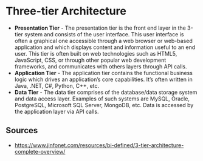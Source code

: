 # Three-tier Architecture
- **Presentation Tier** - The presentation tier is the front end layer in the 3-tier system and consists of the user interface. This user interface is often a graphical one accessible through a web browser or web-based application and which displays content and information useful to an end user. This tier is often built on web technologies such as HTML5, JavaScript, CSS, or through other popular web development frameworks, and communicates with others layers through API calls.
- **Application Tier** - The application tier contains the functional business logic which drives an application’s core capabilities. It’s often written in Java, .NET, C#, Python, C++, etc.
- **Data Tier** - The data tier comprises of the database/data storage system and data access layer. Examples of such systems are MySQL, Oracle, PostgreSQL, Microsoft SQL Server, MongoDB, etc. Data is accessed by the application layer via API calls.



## Sources
- https://www.jinfonet.com/resources/bi-defined/3-tier-architecture-complete-overview/

